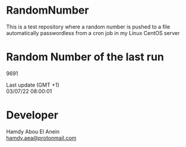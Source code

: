 # RandomNumber    
This is a test repository where a random number is pushed to a file automatically passwordless from a cron job in my Linux CentOS server    
# Random Number of the last run   
9691
      
Last update (GMT +1)    
03/07/22 08:00:01
# Developer    
Hamdy Abou El Anein   
hamdy.aea@protonmail.com
